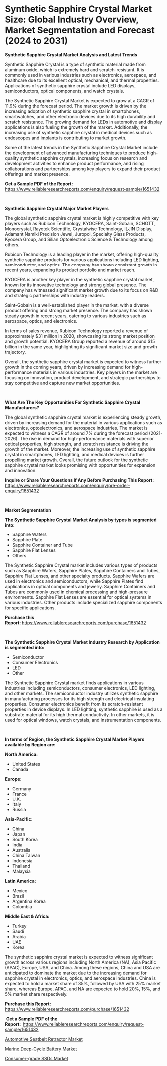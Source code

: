 <p><h1>Synthetic Sapphire Crystal Market Size: Global Industry Overview, Market Segmentation and Forecast (2024 to 2031)</h1></p><p><strong>Synthetic Sapphire Crystal Market Analysis and Latest Trends</strong></p>
<p><p>Synthetic Sapphire Crystal is a type of synthetic material made from aluminum oxide, which is extremely hard and scratch-resistant. It is commonly used in various industries such as electronics, aerospace, and healthcare due to its excellent optical, mechanical, and thermal properties. Applications of synthetic sapphire crystal include LED displays, semiconductors, optical components, and watch crystals.</p><p>The Synthetic Sapphire Crystal Market is expected to grow at a CAGR of 11.9% during the forecast period. The market growth is driven by the increasing adoption of synthetic sapphire crystal in smartphones, smartwatches, and other electronic devices due to its high durability and scratch resistance. The growing demand for LEDs in automotive and display applications is also fueling the growth of the market. Additionally, the increasing use of synthetic sapphire crystal in medical devices such as endoscopes and implants is contributing to market growth.</p><p>Some of the latest trends in the Synthetic Sapphire Crystal Market include the development of advanced manufacturing techniques to produce high-quality synthetic sapphire crystals, increasing focus on research and development activities to enhance product performance, and rising collaborations and partnerships among key players to expand their product offerings and market presence.</p></p>
<p><strong>Get a Sample PDF of the Report:&nbsp;</strong> <a href="https://www.reliableresearchreports.com/enquiry/request-sample/1651432">https://www.reliableresearchreports.com/enquiry/request-sample/1651432</a></p>
<p>&nbsp;</p>
<p><strong>Synthetic Sapphire Crystal Major Market Players</strong></p>
<p><p>The global synthetic sapphire crystal market is highly competitive with key players such as Rubicon Technology, KYOCERA, Saint-Gobain, SCHOTT, Monocrystal, Rayotek Scientific, Crystalwise Technology, ILJIN Display, Adamant Namiki Precision Jewel, Juropol, Specialty Glass Products, Kyocera Group, and Silian Optoelectronic Science & Technology among others.</p><p>Rubicon Technology is a leading player in the market, offering high-quality synthetic sapphire products for various applications including LED lighting, semiconductor, and optics. The company has shown consistent growth in recent years, expanding its product portfolio and market reach.</p><p>KYOCERA is another key player in the synthetic sapphire crystal market, known for its innovative technology and strong global presence. The company has witnessed significant market growth due to its focus on R&D and strategic partnerships with industry leaders.</p><p>Saint-Gobain is a well-established player in the market, with a diverse product offering and strong market presence. The company has shown steady growth in recent years, catering to various industries such as aerospace, optics, and electronics.</p><p>In terms of sales revenue, Rubicon Technology reported a revenue of approximately $31 million in 2020, showcasing its strong market position and growth potential. KYOCERA Group reported a revenue of around $15 billion in the same year, highlighting its significant market size and growth trajectory.</p><p>Overall, the synthetic sapphire crystal market is expected to witness further growth in the coming years, driven by increasing demand for high-performance materials in various industries. Key players in the market are focusing on innovation, product development, and strategic partnerships to stay competitive and capture new market opportunities.</p></p>
<p>&nbsp;</p>
<p><strong>What Are The Key Opportunities For Synthetic Sapphire Crystal Manufacturers?</strong></p>
<p><p>The global synthetic sapphire crystal market is experiencing steady growth, driven by increasing demand for the material in various applications such as electronics, optoelectronics, and aerospace industries. The market is expected to witness a CAGR of around 7% during the forecast period (2021-2026). The rise in demand for high-performance materials with superior optical properties, high strength, and scratch resistance is driving the growth of the market. Moreover, the increasing use of synthetic sapphire crystal in smartphones, LED lighting, and medical devices is further propelling market growth. Overall, the future outlook for the synthetic sapphire crystal market looks promising with opportunities for expansion and innovation.</p></p>
<p><strong>Inquire or Share Your Questions If Any Before Purchasing This Report:</strong> <a href="https://www.reliableresearchreports.com/enquiry/pre-order-enquiry/1651432">https://www.reliableresearchreports.com/enquiry/pre-order-enquiry/1651432</a></p>
<p>&nbsp;</p>
<p><strong>Market Segmentation</strong></p>
<p><strong>The Synthetic Sapphire Crystal Market Analysis by types is segmented into:</strong></p>
<p><ul><li>Sapphire Wafers</li><li>Sapphire Plate</li><li>Sapphire Container and Tube</li><li>Sapphire Flat Lenses</li><li>Others</li></ul></p>
<p><p>The Synthetic Sapphire Crystal market includes various types of products such as Sapphire Wafers, Sapphire Plates, Sapphire Containers and Tubes, Sapphire Flat Lenses, and other specialty products. Sapphire Wafers are used in electronics and semiconductors, while Sapphire Plates find applications in optical components and jewelry. Sapphire Containers and Tubes are commonly used in chemical processing and high-pressure environments. Sapphire Flat Lenses are essential for optical systems in various industries. Other products include specialized sapphire components for specific applications.</p></p>
<p><strong>Purchase this Report:&nbsp;</strong><a href="https://www.reliableresearchreports.com/purchase/1651432">https://www.reliableresearchreports.com/purchase/1651432</a></p>
<p>&nbsp;</p>
<p><strong>The Synthetic Sapphire Crystal Market Industry Research by Application is segmented into:</strong></p>
<p><ul><li>Semiconductor</li><li>Consumer Electronics</li><li>LED</li><li>Other</li></ul></p>
<p><p>The Synthetic Sapphire Crystal market finds applications in various industries including semiconductors, consumer electronics, LED lighting, and other markets. The semiconductor industry utilizes synthetic sapphire in manufacturing processes for its high strength and electrical insulating properties. Consumer electronics benefit from its scratch-resistant properties in device displays. In LED lighting, synthetic sapphire is used as a substrate material for its high thermal conductivity. In other markets, it is used for optical windows, watch crystals, and instrumentation components.</p></p>
<p>&nbsp;</p>
<p><strong>In terms of Region, the Synthetic Sapphire Crystal Market Players available by Region are:</strong></p>
<p>
    <p> <strong> North America: </strong>
        <ul>
            <li>United States</li>
            <li>Canada</li>
        </ul>
        </p> 
    <p> <strong> Europe: </strong>
        <ul>
            <li>Germany</li>
            <li>France</li>
            <li>U.K.</li>
            <li>Italy</li>
            <li>Russia</li>
        </ul>
        </p> 
    <p> <strong> Asia-Pacific: </strong>
        <ul>
            <li>China</li>
            <li>Japan</li>
            <li>South Korea</li>
            <li>India</li>
            <li>Australia</li>
            <li>China Taiwan</li>
            <li>Indonesia</li>
            <li>Thailand</li>
            <li>Malaysia</li>
        </ul>
        </p> 
    <p> <strong> Latin America: </strong>
        <ul>
            <li>Mexico</li>
            <li>Brazil</li>
            <li>Argentina Korea</li>
            <li>Colombia</li>
        </ul>
        </p> 
    <p> <strong> Middle East & Africa: </strong>
        <ul>
            <li>Turkey</li>
            <li>Saudi</li>
            <li>Arabia</li>
            <li>UAE</li>
            <li>Korea</li>
        </ul>
    </p>
    </p>
<p><p>The synthetic sapphire crystal market is expected to witness significant growth across various regions including North America (NA), Asia Pacific (APAC), Europe, USA, and China. Among these regions, China and USA are anticipated to dominate the market due to the increasing demand for sapphire crystal in electronics, optics, and aerospace industries. China is expected to hold a market share of 35%, followed by USA with 25% market share, whereas Europe, APAC, and NA are expected to hold 20%, 15%, and 5% market share respectively.</p></p>
<p><strong>Purchase this Report: </strong><a href="https://www.reliableresearchreports.com/purchase/1651432">https://www.reliableresearchreports.com/purchase/1651432</a></p>
<p>&nbsp;<strong>Get a Sample PDF of the Report:&nbsp;&nbsp;</strong><a href="https://www.reliableresearchreports.com/enquiry/request-sample/1651432">https://www.reliableresearchreports.com/enquiry/request-sample/1651432</a></p>
<p><strong></strong></p>
<p><p><a href="https://view.publitas.com/reportprime-1/automotive-seatbelt-retractor-market-analysis-examines-its-scope-on-growth-opportunities-and-forecasted-trends-spanning-from-2023-to-2030/">Automotive Seatbelt Retractor Market</a></p><p><a href="https://view.publitas.com/reportprime-1/marine-deep-cycle-battery-market-centers-on-aspects-such-as-market-growth-market-share-market-opportunity-and-projected-forecasts-spanning-from-2023-to-2030/">Marine Deep-Cycle Battery Market</a></p><p><a href="https://view.publitas.com/reportprime-1/consumer-grade-ssds-market-provides-detailed-segmentation-of-this-market-based-on-type-application-and-region-and-forecast-for-the-period-from-2023-2030/">Consumer-grade SSDs Market</a></p></p>